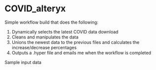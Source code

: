 # COVID_alteryx

Simple workflow build that does the following:
  1. Dynamically selects the latest COVID data download
  2. Cleans and manipulates the data
  3. Unions the newest data to the previous files and calculates the increase/decrease percentages
  4. Outputs a .hyper file and emails me when the workflow is completed
  
Sample input data
